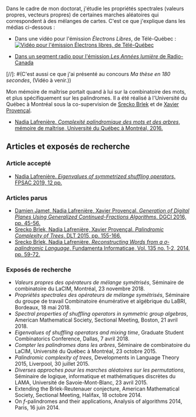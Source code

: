 Dans le cadre de mon doctorat, j'étudie les propriétés spectrales (valeurs propres, vecteurs propres) de certaines marches aléatoires qui correspondent à des mélanges de cartes. C'est ce que j'explique dans les médias ci-dessous :

- Dans une vidéo pour l'émission _Électrons Libres_, de Télé-Québec :
[![Vidéo pour l'émission _Électrons libres_, de Télé-Québec](https://images.telequebec.tv/medias/036666/default/w1920_h1080.jpg)](http://zonevideo.telequebec.tv/media/36666/des-mathematiques-a-la-base-de-l-ordre-et-du-desordre/electrons-libres)

- [Dans un segment radio pour l'émission _Les Années lumière_ de Radio-Canada](http://ici.radio-canada.ca/emissions/les_annees_lumiere/2015-2016/chronique.asp?idChronique=416132)

[//]: #(C'est aussi ce que j'ai présenté au concours _Ma thèse en 180 secondes_, (Vidéo à venir.))

Mon mémoire de maîtrise portait quand à lui sur la combinatoire des mots, et plus spécifiquement sur les palindromes. Il a été réalisé à l'Université du Québec à Montréal sous la co-supervision de [Srecko Brlek](http://lacim.uqam.ca/~brlek/) et de [Xavier Provençal](http://lama.univ-savoie.fr/pagesmembres/provencal/). 
- [Nadia Lafrenière. _Complexité palindromique des mots et des arbres_, mémoire de maîtrise, Université du Québec à Montréal, 2016.](memoire.pdf)

## Articles et exposés de recherche

### Article accepté
- [Nadia Lafrenière. _Eigenvalues of symmetrized shuffling operators_. FPSAC 2019, 12 pp.](https://arxiv.org/abs/1811.07196)

### Articles parus
- [Damien Jamet, Nadia Lafrenière, Xavier Provençal. _Generation of Digital Planes Using Generalized Continued-Fractions Algorithms_. DGCI 2016, pp. 45-56.](JLP-DGCI2016.pdf)
- [Srecko Brlek, Nadia Lafrenière, Xavier Provençal. _Palindromic Complexity of Trees_. DLT 2015, pp. 155-166.](https://arxiv.org/abs/1505.02695)
- [Srecko Brlek, Nadia Lafrenière. _Reconstructing Words from a σ-palindromic Language_. Fundamenta Informaticae, Vol.  135 no. 1-2, 2014, pp. 59-72.](BL-sigma-pal.pdf)

### Exposés de recherche
- _Valeurs propres des opérateurs de mélange symétrisés_, Séminaire de combinatoire du LaCIM, Montréal, 23 novembre 2018.
- _Propriétés spectrales des opérateurs de mélange symétrisés_, Séminaire du groupe de travail Combinatoire énumérative et algébrique du LaBRI, Bordeaux, 18 mai 2018.
- _Spectral properties of shuffling operators in symmetric group algebras_, American Mathematical Society, Sectional Meeting, Boston, 21 avril 2018.
- _Eigenvalues of shuffling operators and mixing time_, Graduate Student Combinatorics Conference, Dallas, 7 avril 2018.
- _Compter les palindromes dans les arbres_, Séminaire de combinatoire du LaCIM, Université du Québec à Montréal, 23 octobre 2015.
- _Palindromic complexity of trees_, Developments in Language Theory 2015, Liverpool, 30 juillet 2015.
- _Diverses approches pour les marches aléatoires sur les permutations_, Séminaire de logique, informatique et mathématiques discrètes du LAMA, Université de Savoie-Mont-Blanc, 23 avril 2015.
- Extending the Brlek-Reutenauer conjecture, American Mathematical Society, Sectional Meeting, Halifax, 18 octobre 2014.
- On _f_-palindromes and their applications, Analysis of algorithms 2014, Paris, 16 juin 2014.
